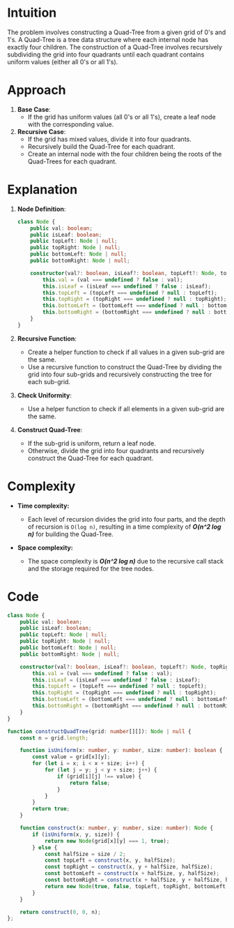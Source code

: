 
# Intuition
The problem involves constructing a Quad-Tree from a given grid of 0's and 1's. A Quad-Tree is a tree data structure where each internal node has exactly four children. The construction of a Quad-Tree involves recursively subdividing the grid into four quadrants until each quadrant contains uniform values (either all 0's or all 1's).

# Approach
1. **Base Case**:
   - If the grid has uniform values (all 0's or all 1's), create a leaf node with the corresponding value.
2. **Recursive Case**:
   - If the grid has mixed values, divide it into four quadrants.
   - Recursively build the Quad-Tree for each quadrant.
   - Create an internal node with the four children being the roots of the Quad-Trees for each quadrant.

# Explanation
1. **Node Definition**:
   ```typescript
   class Node {
       public val: boolean;
       public isLeaf: boolean;
       public topLeft: Node | null;
       public topRight: Node | null;
       public bottomLeft: Node | null;
       public bottomRight: Node | null;

       constructor(val?: boolean, isLeaf?: boolean, topLeft?: Node, topRight?: Node, bottomLeft?: Node, bottomRight?: Node) {
           this.val = (val === undefined ? false : val);
           this.isLeaf = (isLeaf === undefined ? false : isLeaf);
           this.topLeft = (topLeft === undefined ? null : topLeft);
           this.topRight = (topRight === undefined ? null : topRight);
           this.bottomLeft = (bottomLeft === undefined ? null : bottomLeft);
           this.bottomRight = (bottomRight === undefined ? null : bottomRight);
       }
   }
   ```

2. **Recursive Function**:
   - Create a helper function to check if all values in a given sub-grid are the same.
   - Use a recursive function to construct the Quad-Tree by dividing the grid into four sub-grids and recursively constructing the tree for each sub-grid.

3. **Check Uniformity**:
   - Use a helper function to check if all elements in a given sub-grid are the same.

4. **Construct Quad-Tree**:
   - If the sub-grid is uniform, return a leaf node.
   - Otherwise, divide the grid into four quadrants and recursively construct the Quad-Tree for each quadrant.

# Complexity
- **Time complexity:**
  - Each level of recursion divides the grid into four parts, and the depth of recursion is `O(log n)`, resulting in a time complexity of ***O(n^2 log n)*** for building the Quad-Tree.

- **Space complexity:**
  - The space complexity is ***O(n^2 log n)*** due to the recursive call stack and the storage required for the tree nodes.

# Code
```TypeScript
class Node {
    public val: boolean;
    public isLeaf: boolean;
    public topLeft: Node | null;
    public topRight: Node | null;
    public bottomLeft: Node | null;
    public bottomRight: Node | null;

    constructor(val?: boolean, isLeaf?: boolean, topLeft?: Node, topRight?: Node, bottomLeft?: Node, bottomRight?: Node) {
        this.val = (val === undefined ? false : val);
        this.isLeaf = (isLeaf === undefined ? false : isLeaf);
        this.topLeft = (topLeft === undefined ? null : topLeft);
        this.topRight = (topRight === undefined ? null : topRight);
        this.bottomLeft = (bottomLeft === undefined ? null : bottomLeft);
        this.bottomRight = (bottomRight === undefined ? null : bottomRight);
    }
}

function constructQuadTree(grid: number[][]): Node | null {
    const n = grid.length;

    function isUniform(x: number, y: number, size: number): boolean {
        const value = grid[x][y];
        for (let i = x; i < x + size; i++) {
            for (let j = y; j < y + size; j++) {
                if (grid[i][j] !== value) {
                    return false;
                }
            }
        }
        return true;
    }

    function construct(x: number, y: number, size: number): Node {
        if (isUniform(x, y, size)) {
            return new Node(grid[x][y] === 1, true);
        } else {
            const halfSize = size / 2;
            const topLeft = construct(x, y, halfSize);
            const topRight = construct(x, y + halfSize, halfSize);
            const bottomLeft = construct(x + halfSize, y, halfSize);
            const bottomRight = construct(x + halfSize, y + halfSize, halfSize);
            return new Node(true, false, topLeft, topRight, bottomLeft, bottomRight);
        }
    }

    return construct(0, 0, n);
};

```